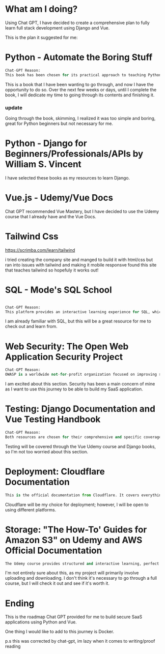 # What am I doing?
Using Chat GPT, I have decided to create a comprehensive plan to fully learn full stack development using Django and Vue.

This is the plan it suggested for me:

# Python - Automate the Boring Stuff

```python
Chat-GPT Reason:
This book has been chosen for its practical approach to teaching Python. It covers the fundamentals of Python through hands-on projects that automate tasks. This approach not only keeps the learning experience interesting but also directly showcases the power and versatility of Python.
```

This is a book that I have been wanting to go through, and now I have the opportunity to do so. Over the next few weeks or days, until I complete the book, I will dedicate my time to going through its contents and finishing it.

### update

Going through the book, skimming, I realized it was too simple and boring, great for Python beginners but not necessary for me.

# Python - Django for Beginners/Professionals/APIs by William S. Vincent
I have selected these books as my resources to learn Django.

# Vue.js - Udemy/Vue Docs
Chat GPT recommended Vue Mastery, but I have decided to use the Udemy course that I already have and the Vue Docs.
# Tailwind Css
https://scrimba.com/learn/tailwind

i tried creating the company site and manged to build it with html/css but ran into issues with tailwind and making it mobile responsve found this site that teaches tailwind so hopefuly it works out!


# SQL - Mode's SQL School
```python

Chat-GPT Reason:
This platform provides an interactive learning experience for SQL, which is crucial in understanding database interactions. It allows you to write and execute SQL queries, providing immediate feedback and aiding in your understanding.
```
I am already familiar with SQL, but this will be a great resource for me to check out and learn from.

# Web Security: The Open Web Application Security Project
```python
Chat-GPT Reason:
OWASP is a worldwide not-for-profit organization focused on improving software security. Their resources are written and vetted by industry professionals and are widely respected in the field. Their documentation covers the most common security threats and how to mitigate them.
```
I am excited about this section. Security has been a main concern of mine as I want to use this journey to be able to build my SaaS application.

# Testing: Django Documentation and Vue Testing Handbook
```python
Chat-GPT Reason:
Both resources are chosen for their comprehensive and specific coverage of testing in Django and Vue.js, respectively. Understanding how to write tests for your code is crucial for maintaining a robust application.
```
Testing will be covered through the Vue Udemy course and Django books, so I'm not too worried about this section.

# Deployment: Cloudflare Documentation
```python
This is the official documentation from Cloudflare. It covers everything from the basics to advanced topics, ensuring you understand the process of deploying your application on their platform.
```
Cloudflare will be my choice for deployment; however, I will be open to using different platforms.

# Storage: "The How-To' Guides for Amazon S3" on Udemy and AWS Official Documentation
```python
The Udemy course provides structured and interactive learning, perfect for getting started with AWS S3. It covers the essentials and provides hands-on practice. The official AWS S3 documentation is a comprehensive resource that you can refer to throughout your project development.
```

I'm not entirely sure about this, as my project will primarily involve uploading and downloading. I don't think it's necessary to go through a full course, but I will check it out and see if it's worth it.

# Ending
This is the roadmap Chat GPT provided for me to build secure SaaS applications using Python and Vue.

One thing I would like to add to this journey is Docker.


p.s this was corrected by chat-gpt, im lazy when it comes to writing/proof reading
